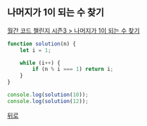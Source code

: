 ## 나머지가 1이 되는 수 찾기

[월간 코드 챌린지 시즌3 > 나머지가 1이 되는 수 찾기](https://programmers.co.kr/learn/courses/30/lessons/87389)

``` js
function solution(n) {
    let i = 1;

    while (i++) {
        if (n % i === 1) return i;
    }
}

console.log(solution(10));
console.log(solution(12));
```

[뒤로](https://github.com/SeongYongLee/TIL/tree/main/AlgorithmProgrammers)